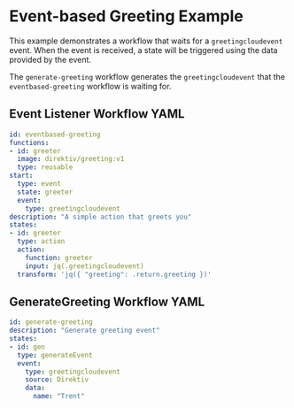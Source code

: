 

# Event-based Greeting Example

This example demonstrates a workflow that waits for a `greetingcloudevent` event. When the event is received, a state will be triggered using the data provided by the event. 

The `generate-greeting` workflow generates the `greetingcloudevent` that the `eventbased-greeting` workflow is waiting for.

## Event Listener Workflow YAML 

```yaml
id: eventbased-greeting
functions:
- id: greeter
  image: direktiv/greeting:v1
  type: reusable
start:
  type: event
  state: greeter
  event:
    type: greetingcloudevent
description: "A simple action that greets you" 
states:
- id: greeter
  type: action
  action: 
    function: greeter
    input: jq(.greetingcloudevent)
  transform: 'jq({ "greeting": .return.greeting })'
```

## GenerateGreeting Workflow YAML
```yaml
id: generate-greeting
description: "Generate greeting event" 
states:
- id: gen
  type: generateEvent
  event:
    type: greetingcloudevent
    source: Direktiv
    data:
      name: "Trent"
```
